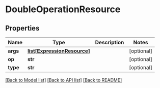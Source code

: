 # DoubleOperationResource

## Properties
Name | Type | Description | Notes
------------ | ------------- | ------------- | -------------
**args** | [**list[ExpressionResource]**](ExpressionResource.md) |  | [optional] 
**op** | **str** |  | [optional] 
**type** | **str** |  | [optional] 

[[Back to Model list]](../README.md#documentation-for-models) [[Back to API list]](../README.md#documentation-for-api-endpoints) [[Back to README]](../README.md)


